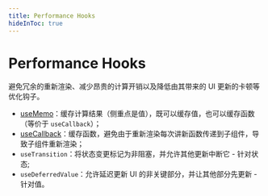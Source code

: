 ```yaml
---
title: Performance Hooks
hideInToc: true
---
```


# Performance Hooks

避免冗余的重新渲染、减少昂贵的计算开销以及降低由其带来的 UI 更新的卡顿等优化钩子。

- [useMemo](https://stackblitz.com/edit/stackblitz-starters-wfafpe?ctl=1&embed=1&file=src%2FApp.tsx)：缓存计算结果（侧重点是值），既可以缓存值，也可以缓存函数（等价于 `useCallback`）；
- [useCallback](https://stackblitz.com/edit/react-ts-6zym8d?ctl=1&embed=1&file=App.tsx)：缓存函数，避免由于重新渲染每次讲新函数传递到子组件，导致子组件重新渲染；
- `useTransition`：将状态变更标记为非阻塞，并允许其他更新中断它 - 针对状态;
- `useDeferredValue`：允许延迟更新 UI 的非关键部分，并让其他部分先更新 - 针对值。

<!-- 
React 给我们提供了一些优化性能的钩子，主要是从避免冗余的重新渲染、减少昂贵的计算开销以及由其带来的 UI 的卡顿这些方面考虑的。

第一个 useMemo 

第二个是 useCallback

第三个和第四个是 React 18 版本新推出来的两个钩子，这两个钩子可以让我们更好地控制数据更新和渲染优先级，二者用其一即可。
这两个钩子的使用场景非常受限和极端，只有在其他优化方式无法满足的情况再考虑。
性能优化的方式非常多，比如懒加载、分页、防抖和节流等等，所以这两个钩子大家如果有兴趣可以自己私下了解下。
 -->